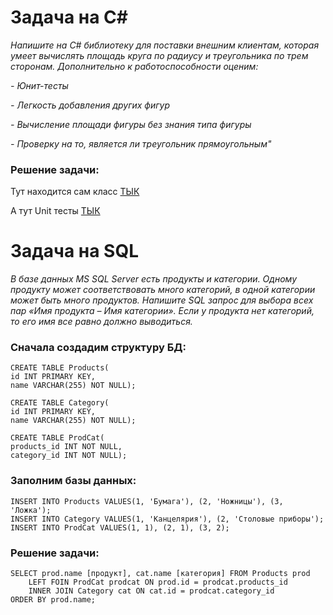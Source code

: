 # Задача на C#

*Напишите на C# библиотеку для поставки внешним клиентам, которая умеет вычислять площадь круга по радиусу и треугольника по трем сторонам. Дополнительно к работоспособности оценим:*

 *- Юнит-тесты*
 
 *- Легкость добавления других фигур*
 
 *- Вычисление площади фигуры без знания типа фигуры*
 
 *- Проверку на то, является ли треугольник прямоугольным"*
 
 ### Решение задачи:
Тут находится сам класс [ТЫК](https://github.com/Skuybedin/MindBoxTask/blob/master/MindBoxLib/CalcSquare.cs)

А тут Unit тесты [ТЫК](https://github.com/Skuybedin/MindBoxTask/blob/master/MindBoxLib.Tests/CalcSquareTest.cs)

# Задача на SQL

*В базе данных MS SQL Server есть продукты и категории. Одному продукту может соответствовать много категорий, в одной категории может быть много продуктов. Напишите SQL запрос для выбора всех пар «Имя продукта – Имя категории». Если у продукта нет категорий, то его имя все равно должно выводиться.*

###  Сначала создадим структуру БД:
    CREATE TABLE Products(
    id INT PRIMARY KEY, 
    name VARCHAR(255) NOT NULL);
    
    CREATE TABLE Category(
    id INT PRIMARY KEY,
    name VARCHAR(255) NOT NULL);
    
    CREATE TABLE ProdCat(
    products_id INT NOT NULL,
    category_id INT NOT NULL);

###  Заполним базы данных:
    INSERT INTO Products VALUES(1, 'Бумага'), (2, 'Ножницы'), (3, 'Ложка');
    INSERT INTO Category VALUES(1, 'Канцелярия'), (2, 'Столовые приборы');
    INSERT INTO ProdCat VALUES(1, 1), (2, 1), (3, 2);

### Решение задачи:
    SELECT prod.name [продукт], cat.name [категория] FROM Products prod
        LEFT FOIN ProdCat prodcat ON prod.id = prodcat.products_id
        INNER JOIN Category cat ON cat.id = prodcat.category_id
    ORDER BY prod.name;
